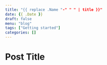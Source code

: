 ```yaml
---
title: "{{ replace .Name "-" " " | title }}"
date: {{ .Date }}
draft: false
menu: "blog"
tags: ["Getting started"]
categories: []
---
```


# Post Title
